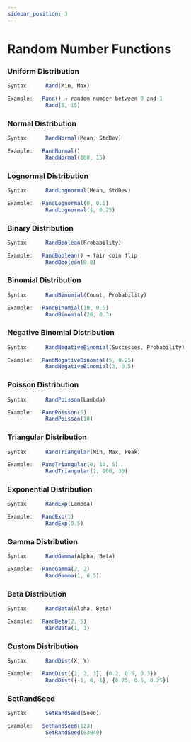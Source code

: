 ```yaml
---
sidebar_position: 3
---
```

# Random Number Functions
### Uniform Distribution
```jsx title="Generates a random number between two values. Defaults to 0 and 1:"
Syntax:     Rand(Min, Max)

Example:   Rand() → random number between 0 and 1
            Rand(5, 15)
```
### Normal Distribution
```jsx title="Returns a normally distributed value with a specified mean and standard deviation (defaults: 0 and 1):"
Syntax:     RandNormal(Mean, StdDev)

Example:   RandNormal()
            RandNormal(100, 15)
```
### Lognormal Distribution
```jsx title="Generates a random number following a lognormal distribution:"
Syntax:     RandLognormal(Mean, StdDev)

Example:   RandLognormal(0, 0.5)
            RandLognormal(1, 0.25)
```
### Binary Distribution
```jsx title="Returns 'true' with the given probability, otherwise 'false'. Default is 0.5:"
Syntax:     RandBoolean(Probability)

Example:   RandBoolean() → fair coin flip
            RandBoolean(0.8)
```
### Binomial Distribution
```jsx title="Returns the number of successes from a fixed number of trials with a fixed success probability:"
Syntax:     RandBinomial(Count, Probability)

Example:   RandBinomial(10, 0.5)
            RandBinomial(20, 0.3)
```
### Negative Binomial Distribution
```jsx title="Returns the number of trials required to achieve a specific number of successes:"
Syntax:     RandNegativeBinomial(Successes, Probability)

Example:   RandNegativeBinomial(5, 0.25)
            RandNegativeBinomial(3, 0.5)
```
### Poisson Distribution
```jsx title="Simulates how often an event occurs within a specific time period:"
Syntax:     RandPoisson(Lambda)

Example:   RandPoisson(5)
            RandPoisson(10)
```
### Triangular Distribution
```jsx title="Returns a value between a minimum and a maximum, with a most likely (peak) value:"
Syntax:     RandTriangular(Min, Max, Peak)

Example:   RandTriangular(0, 10, 5)
            RandTriangular(1, 100, 30)
```
### Exponential Distribution
```jsx title="Models the time between independent events that occur at a constant rate:"
Syntax:     RandExp(Lambda)

Example:   RandExp(1)
            RandExp(0.5)
```
### Gamma Distribution
```jsx title="Generates a random number with a gamma distribution based on shape (alpha) and rate (beta):"
Syntax:     RandGamma(Alpha, Beta)

Example:   RandGamma(2, 2)
            RandGamma(1, 0.5)
```
### Beta Distribution
```jsx title="Generates a random number with a beta distribution using two shape parameters:"
Syntax:     RandBeta(Alpha, Beta)

Example:   RandBeta(2, 5)
            RandBeta(1, 1)
```
### Custom Distribution
```jsx title="Generates a number from a custom distribution using x-values and their probabilities:"
Syntax:     RandDist(X, Y)

Example:   RandDist({1, 2, 3}, {0.2, 0.5, 0.3})
            RandDist({-1, 0, 1}, {0.25, 0.5, 0.25})
```
### SetRandSeed
```jsx title="Fixes the seed of the random number generator for reproducible results:"
Syntax:     SetRandSeed(Seed)

Example:   SetRandSeed(123)
            SetRandSeed(83940)
```